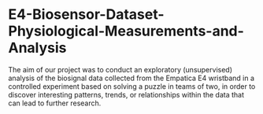 # E4-Biosensor-Dataset-Physiological-Measurements-and-Analysis
The aim of our project was to conduct an exploratory (unsupervised) analysis of the biosignal data collected from the Empatica E4 wristband in a controlled experiment based on solving a puzzle in teams of two, in order to discover interesting patterns, trends, or relationships within the data that can lead to further research.
